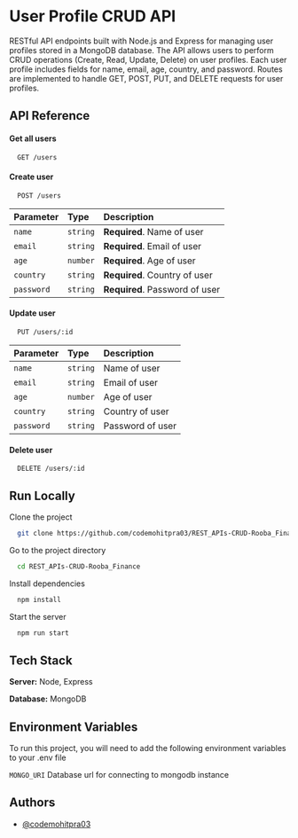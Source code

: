 
# User Profile CRUD API

RESTful API endpoints built with Node.js and Express for managing user profiles stored in a MongoDB database. The API allows users to perform CRUD operations (Create, Read, Update, Delete) on user profiles. Each user profile includes fields for name, email, age, country, and password. Routes are implemented to handle GET, POST, PUT, and DELETE requests for user profiles.


## API Reference

#### Get all users

```http
  GET /users
```



#### Create user

```http
  POST /users
```

| Parameter | Type     | Description                       |
| :-------- | :------- | :-------------------------------- |
| `name`      | `string` | **Required**. Name of user |
| `email`      | `string` | **Required**. Email of user |
| `age`      | `number` | **Required**. Age of user |
| `country`      | `string` | **Required**. Country of user |
| `password`      | `string` | **Required**. Password of user |

#### Update user

```http
  PUT /users/:id
```

| Parameter | Type     | Description                       |
| :-------- | :------- | :-------------------------------- |
| `name`      | `string` |  Name of user |
| `email`      | `string` |  Email of user |
| `age`      | `number` |  Age of user |
| `country`      | `string` |  Country of user |
| `password`      | `string` |  Password of user |


#### Delete user

```http
  DELETE /users/:id
```

## Run Locally

Clone the project

```bash
  git clone https://github.com/codemohitpra03/REST_APIs-CRUD-Rooba_Finance
```

Go to the project directory

```bash
  cd REST_APIs-CRUD-Rooba_Finance
```

Install dependencies

```bash
  npm install
```

Start the server

```bash
  npm run start
```


## Tech Stack

**Server:** Node, Express

**Database:** MongoDB


## Environment Variables

To run this project, you will need to add the following environment variables to your .env file

`MONGO_URI` Database url for connecting to mongodb instance






## Authors

- [@codemohitpra03](https://www.github.com/codemohitpra03)
